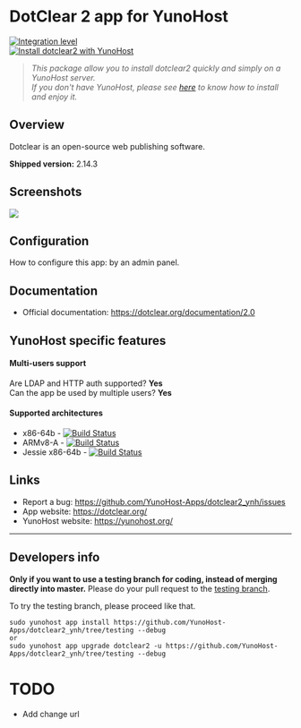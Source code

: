 # DotClear 2 app for YunoHost

[![Integration level](https://dash.yunohost.org/integration/dotclear2.svg)](https://dash.yunohost.org/appci/app/dotclear2)  
[![Install dotclear2 with YunoHost](https://install-app.yunohost.org/install-with-yunohost.png)](https://install-app.yunohost.org/?app=dotclear2)

> *This package allow you to install dotclear2 quickly and simply on a YunoHost server.  
If you don't have YunoHost, please see [here](https://yunohost.org/#/install) to know how to install and enjoy it.*

## Overview
Dotclear is an open-source web publishing software.

**Shipped version:** 2.14.3

## Screenshots

![](https://installatron.com/images/remote/ss2_dotclear.png)

## Configuration

How to configure this app: by an admin panel.

## Documentation

 * Official documentation: https://dotclear.org/documentation/2.0

## YunoHost specific features

#### Multi-users support

Are LDAP and HTTP auth supported? **Yes**  
Can the app be used by multiple users? **Yes**

#### Supported architectures

* x86-64b - [![Build Status](https://ci-apps.yunohost.org/ci/logs/dotclear2%20%28Community%29.svg)](https://ci-apps.yunohost.org/ci/apps/dotclear2/)
* ARMv8-A - [![Build Status](https://ci-apps-arm.yunohost.org/ci/logs/dotclear2%20%28Community%29.svg)](https://ci-apps-arm.yunohost.org/ci/apps/dotclear2/)
* Jessie x86-64b - [![Build Status](https://ci-stretch.nohost.me/ci/logs/dotclear2%20%28Community%29.svg)](https://ci-stretch.nohost.me/ci/apps/dotclear2/)

## Links

 * Report a bug: https://github.com/YunoHost-Apps/dotclear2_ynh/issues
 * App website: https://dotclear.org/
 * YunoHost website: https://yunohost.org/

---

Developers info
----------------

**Only if you want to use a testing branch for coding, instead of merging directly into master.**
Please do your pull request to the [testing branch](https://github.com/YunoHost-Apps/dotclear2_ynh/tree/testing).

To try the testing branch, please proceed like that.
```
sudo yunohost app install https://github.com/YunoHost-Apps/dotclear2_ynh/tree/testing --debug
or
sudo yunohost app upgrade dotclear2 -u https://github.com/YunoHost-Apps/dotclear2_ynh/tree/testing --debug
```

# TODO

- Add change url
